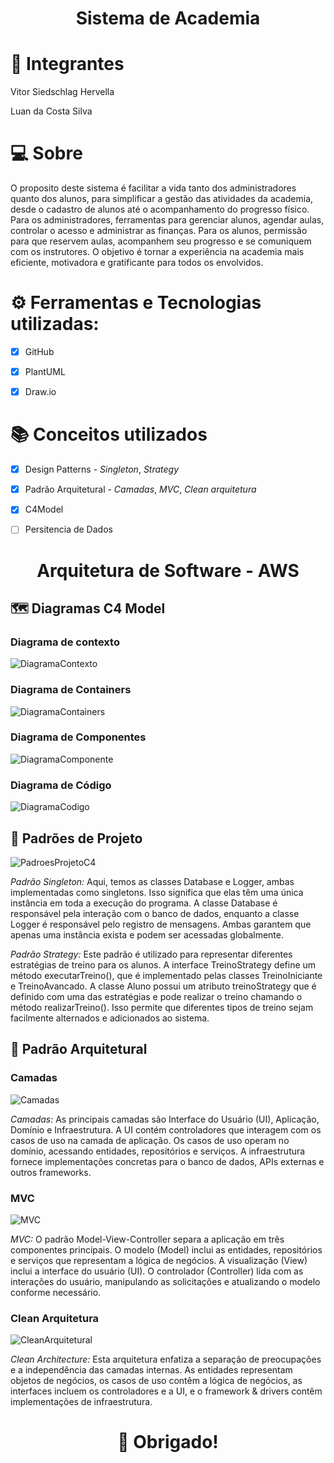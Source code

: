 # <p align=center>Sistema de Academia</p>
# 👐 Integrantes

Vitor Siedschlag Hervella

Luan da Costa Silva

# 💻 Sobre
O proposito deste sistema é facilitar a vida tanto dos administradores quanto dos alunos, para simplificar a gestão das atividades da academia, desde o cadastro de alunos até o acompanhamento do progresso físico. Para os administradores, ferramentas para gerenciar alunos, agendar aulas, controlar o acesso e administrar as finanças. Para os alunos, permissão para que reservem aulas, acompanhem seu progresso e se comuniquem com os instrutores. O objetivo é tornar a experiência na academia mais eficiente, motivadora e gratificante para todos os envolvidos.

# ⚙️ Ferramentas e Tecnologias utilizadas:
- [x] GitHub

- [x] PlantUML

- [x] Draw.io

# 📚 Conceitos utilizados
- [x] Design Patterns - *Singleton*, *Strategy*

- [x] Padrão Arquitetural - *Camadas*, *MVC*, *Clean arquitetura*

- [x] C4Model

- [ ] Persitencia de Dados

# <p align=center>Arquitetura de Software - AWS</p>
## 🗺️ Diagramas C4 Model
### Diagrama de contexto
![DiagramaContexto](https://github.com/VitorHervella/C4Model/assets/36939208/f090dd87-a7bf-4959-a090-f6c8f39f9228)
### Diagrama de Containers
![DiagramaContainers](https://github.com/VitorHervella/C4Model/assets/36939208/b2781f20-ea3f-4d41-89e4-482fb5ff0d44)
### Diagrama de Componentes
![DiagramaComponente](https://github.com/VitorHervella/C4Model/assets/36939208/704fddab-05bd-4105-b172-88cdf71a61f8)
### Diagrama de Código
![DiagramaCodigo](https://github.com/VitorHervella/C4Model/assets/36939208/963fcc02-103c-427b-a1db-2e2bb3a5b109)

## 📐 Padrões de Projeto
![PadroesProjetoC4](https://github.com/VitorHervella/C4Model/assets/36939208/4bf8eba5-c2ba-478f-b8fd-b9ef031ce3a4)

*Padrão Singleton:* Aqui, temos as classes Database e Logger, ambas implementadas como singletons. Isso significa que elas têm uma única instância em toda a execução do programa. A classe Database é responsável pela interação com o banco de dados, enquanto a classe Logger é responsável pelo registro de mensagens. Ambas garantem que apenas uma instância exista e podem ser acessadas globalmente.

*Padrão Strategy:* Este padrão é utilizado para representar diferentes estratégias de treino para os alunos. A interface TreinoStrategy define um método executarTreino(), que é implementado pelas classes TreinoIniciante e TreinoAvancado. A classe Aluno possui um atributo treinoStrategy que é definido com uma das estratégias e pode realizar o treino chamando o método realizarTreino(). Isso permite que diferentes tipos de treino sejam facilmente alternados e adicionados ao sistema.

## 🔨 Padrão Arquitetural 
### Camadas
![Camadas](https://github.com/VitorHervella/C4Model/assets/36939208/713f562d-89fb-4857-a63f-48264d9fe6b0)

*Camadas:* As principais camadas são Interface do Usuário (UI), Aplicação, Domínio e Infraestrutura. A UI contém controladores que interagem com os casos de uso na camada de aplicação. Os casos de uso operam no domínio, acessando entidades, repositórios e serviços. A infraestrutura fornece implementações concretas para o banco de dados, APIs externas e outros frameworks.
### MVC
![MVC](https://github.com/VitorHervella/C4Model/assets/36939208/de479ca8-d7b2-4f51-964c-b36278f9f2e9)

*MVC:* O padrão Model-View-Controller separa a aplicação em três componentes principais. O modelo (Model) inclui as entidades, repositórios e serviços que representam a lógica de negócios. A visualização (View) inclui a interface do usuário (UI). O controlador (Controller) lida com as interações do usuário, manipulando as solicitações e atualizando o modelo conforme necessário.
### Clean Arquitetura
![CleanArquitetural](https://github.com/VitorHervella/C4Model/assets/36939208/8667a859-00f9-45f5-bdf6-256723e897d0)

*Clean Architecture:* Esta arquitetura enfatiza a separação de preocupações e a independência das camadas internas. As entidades representam objetos de negócios, os casos de uso contêm a lógica de negócios, as interfaces incluem os controladores e a UI, e o framework & drivers contêm implementações de infraestrutura.

#
# <p align=center>👏 Obrigado!</p>


